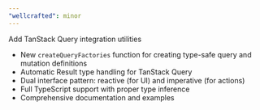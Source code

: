 ```yaml
---
"wellcrafted": minor
---
```


Add TanStack Query integration utilities

- New `createQueryFactories` function for creating type-safe query and mutation definitions
- Automatic Result type handling for TanStack Query
- Dual interface pattern: reactive (for UI) and imperative (for actions)
- Full TypeScript support with proper type inference
- Comprehensive documentation and examples
